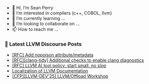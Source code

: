 - 👋 Hi, I’m Sean Perry
- 👀 I’m interested in compilers (c++, COBOL, llvm)
- 🌱 I’m currently learning ...
- 💞️ I’m looking to collaborate on ...
- 📫 How to reach me ...

<!---
s66perry/s66perry is a ✨ special ✨ repository because its `README.md` (this file) appears on your GitHub profile.
You can click the Preview link to take a look at your changes.
--->
### 📕 Latest LLVM Discourse Posts

<!-- DISCOURSE-LLVM:START -->
- [[RFC] Add nopoison attribute/metadata](https://discourse.llvm.org/t/rfc-add-nopoison-attribute-metadata/79833?page=2#post_23)
- [[RFC][clang-tidy] Additional checks to enable clang diagnostics](https://discourse.llvm.org/t/rfc-clang-tidy-additional-checks-to-enable-clang-diagnostics/88434#post_9)
- [[RFC] LLVM AI tool policy: start small, no slop](https://discourse.llvm.org/t/rfc-llvm-ai-tool-policy-start-small-no-slop/88476?page=2#post_21)
- [Localization of LLVM Documentation](https://discourse.llvm.org/t/localization-of-llvm-documentation/88520#post_1)
- [[CFP][LLVM-DEV&#39;25] LLVM/Offload Workshop](https://discourse.llvm.org/t/cfp-llvm-dev25-llvm-offload-workshop/88352#post_2)
<!-- DISCOURSE-LLVM:END -->
